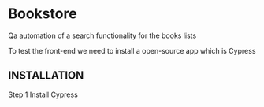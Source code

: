 # Bookstore
Qa automation of a search functionality for the books lists

To test the front-end we need to install a open-source app which is Cypress

INSTALLATION
------------
Step 1 Install Cypress
